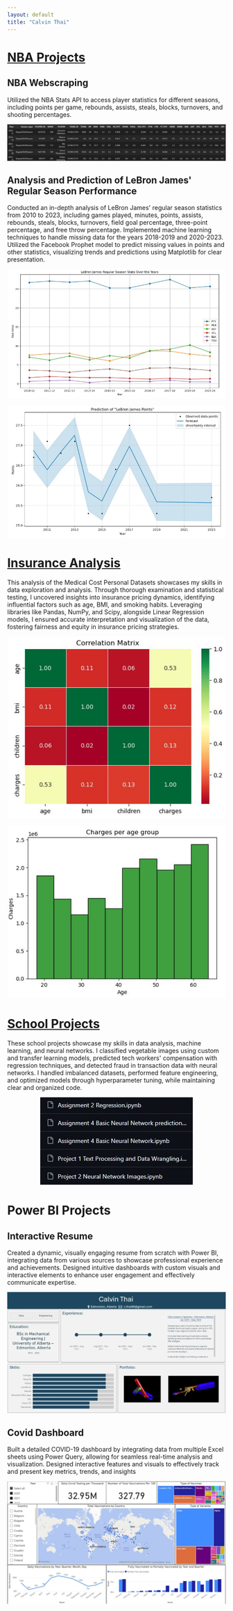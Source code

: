 ```yaml
---
layout: default
title: "Calvin Thai"
---
```


# [NBA Projects](https://github.com/calvint13/NBA_Project)

## NBA Webscraping

Utilized the NBA Stats API to access player statistics for different seasons, including points per game, rebounds, assists, steals, blocks, turnovers, and shooting percentages.

![](Images/NBA_Data_sample.JPG) 

## Analysis and Prediction of LeBron James' Regular Season Performance

Conducted an in-depth analysis of LeBron James' regular season statistics from 2010 to 2023, including games played, minutes, points, assists, rebounds, steals, blocks, turnovers, field goal percentage, three-point percentage, and free throw percentage. Implemented machine learning techniques to handle missing data for the years 2018-2019 and 2020-2023. Utilized the Facebook Prophet model to predict missing values in points and other statistics, visualizing trends and predictions using Matplotlib for clear presentation.

![](Images/LeBron_Stats.JPG) 

![](Images/LeBron_Points_Prediction.JPG)


# [Insurance Analysis](https://github.com/calvint13/Insurance_Project)

This analysis of the Medical Cost Personal Datasets showcases my skills in data exploration and analysis. Through thorough examination and statistical testing, I uncovered insights into insurance pricing dynamics, identifying influential factors such as age, BMI, and smoking habits. Leveraging libraries like Pandas, NumPy, and Scipy, alongside Linear Regression models, I ensured accurate interpretation and visualization of the data, fostering fairness and equity in insurance pricing strategies.

<p align="center">
  <img src = "Images/Insurance_corr.JPG">
</p>

<p align="center">
  <img src = "Images/Charges_by_Age.JPG">
</p>



# [School Projects](https://github.com/calvint13/School_Projects)

These school projects showcase my skills in data analysis, machine learning, and neural networks. I classified vegetable images using custom and transfer learning models, predicted tech workers' compensation with regression techniques, and detected fraud in transaction data with neural networks. I handled imbalanced datasets, performed feature engineering, and optimized models through hyperparameter tuning, while maintaining clear and organized code.


<p align="center">
  <img src = "Images/School_Projects.JPG">
</p>


# Power BI Projects

## Interactive Resume

Created a dynamic, visually engaging resume from scratch with Power BI, integrating data from various sources to showcase professional experience and achievements. Designed intuitive dashboards with custom visuals and interactive elements to enhance user engagement and effectively communicate expertise.

![](Images/Resume_Dashboard.JPG)

## Covid Dashboard

Built a detailed COVID-19 dashboard by integrating data from multiple Excel sheets using Power Query, allowing for seamless real-time analysis and visualization. Designed interactive features and visuals to effectively track and present key metrics, trends, and insights

![](Images/Covid_Dashboard.JPG)
